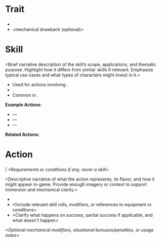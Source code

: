 # Trait
### <name>
<narrative description>

- <mechanical advantage>
- <mechanical drawback (optional)>

# Skill
### <Skill Name>
*<Short thematic summary of what the skill represents>*

<Brief narrative description of the skill’s scope, applications, and thematic purpose. Highlight how it differs from similar skills if relevant. Emphasize typical use cases and what types of characters might invest in it.>

- Used for actions involving **<types of tasks or challenges>**.
- <Optional clarification or contrast with related skills>.
- Common in **<encounter types or gameplay scenarios>**.

**Example Actions**:  
- *<Action Name>* — <Brief description>  
- *<Action Name>* — <Brief description>  
- *<Action Name>* — <Brief description> 

**Related Actions**:
[<Action Name>](09_actions.md#<Action-Name>)

# Action
### <Action Name>  
*<AP Cost> | <Requirements or conditions if any, never a skill>*

<Descriptive narrative of what the action represents, its flavor, and how it might appear in-game. Provide enough imagery or context to support immersion and mechanical clarity.>

[<Related Skill>](04_skills.md#<Related%20Skill>)
- <Step-by-step mechanical instructions for executing the action>
- <Include relevant skill rolls, modifiers, or references to equipment or conditions>
- <Clarify what happens on success, partial success if applicable, and what doesn't happen>

*<Optional mechanical modifiers, situational bonuses/penalties, or usage notes>*
